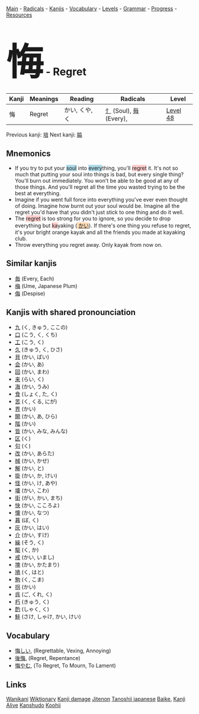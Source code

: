 <style> bigfont {font-size: 100px}</style>
[Main](../README.md) -
[Radicals](../radicals.md) -
[Kanjis](../kanjis.md) -
[Vocabulary](../vocabulary.md) -
[Levels](../levels.md) -
[Grammar](../grammar.md) - 
[Progress](../progress.md) -
[Resources](../resources.md)
# <bigfont> 悔</bigfont> - Regret 

| Kanji | Meanings | Reading | Radicals | Level |
| --- | --- | --- | --- | --- |
| 悔 | Regret | かい, くや, く | [忄](../radicals/忄.md) (Soul), [毎](../radicals/毎.md) (Every),  | [Level 48](../levels/wk_level48.md) |

Previous kanji: [培](培.md) Next kanji: [脇](脇.md) 

## Mnemonics
 * If you try to put your <span style="background-color:#ADD8E6"> soul</span> into <span style="background-color:#ADD8E6"> every</span>thing, you'll <span style="background-color:#ffcccb"> regret</span> it. It's not so much that putting your soul into things is bad, but every single thing? You'll burn out immediately. You won't be able to be good at any of those things. And you'll regret all the time you wasted trying to be the best at everything.
* Imagine if you went full force into everything you've ever even thought of doing. Imagine how burnt out your soul would be. Imagine all the regret you'd have that you didn't just stick to one thing and do it well.
* The <span style="background-color:#ffcccb"> regret</span> is too strong for you to ignore, so you decide to drop everything but <span style="background-color:#ffcccb"> ka</span>yaking (<span style="background-color:#fed8b1"> [かい](https://jisho.org/search/かい)</span>). If there's one thing you refuse to regret, it's your bright orange kayak and all the friends you made at kayaking club.
* Throw everything you regret away. Only kayak from now on.


## Similar kanjis
 * [毎](毎.md) (Every, Each)
* [梅](梅.md) (Ume, Japanese Plum)
* [侮](侮.md) (Despise)



## Kanjis with shared pronounciation
 * [九](九.md) (く, きゅう, ここの)
* [口](口.md) (こう, く, くち)
* [工](工.md) (こう, く)
* [久](久.md) (きゅう, く, ひさ)
* [貝](貝.md) (かい, ばい)
* [会](会.md) (かい, あ)
* [回](回.md) (かい, まわ)
* [来](来.md) (らい, く)
* [海](海.md) (かい, うみ)
* [食](食.md) (しょく, た, く)
* [苦](苦.md) (く, くる, にが)
* [界](界.md) (かい)
* [開](開.md) (かい, あ, ひら)
* [階](階.md) (かい)
* [皆](皆.md) (かい, みな, みんな)
* [区](区.md) (く)
* [句](句.md) (く)
* [改](改.md) (かい, あらた)
* [械](械.md) (かい, かせ)
* [解](解.md) (かい, と)
* [掛](掛.md) (かい, か, けい)
* [怪](怪.md) (かい, け, あや)
* [壊](壊.md) (かい, こわ)
* [街](街.md) (がい, かい, まち)
* [快](快.md) (かい, こころよ)
* [懐](懐.md) (かい, なつ)
* [暮](暮.md) (ぼ, く)
* [灰](灰.md) (かい, はい)
* [介](介.md) (かい, すけ)
* [繰](繰.md) (そう, く)
* [駆](駆.md) (く, か)
* [戒](戒.md) (かい, いまし)
* [塊](塊.md) (かい, かたまり)
* [鳩](鳩.md) (く, はと)
* [駒](駒.md) (く, こま)
* [拐](拐.md) (かい)
* [呉](呉.md) (ご, くれ, く)
* [朽](朽.md) (きゅう, く)
* [酌](酌.md) (しゃく, く)
* [鮭](鮭.md) (さけ, しゃけ, かい, けい)



## Vocabulary
 * [悔しい](../vocabulary/悔.md), (Regrettable, Vexing, Annoying)
* [後悔](../vocabulary/悔.md), (Regret, Repentance)
* [悔やむ](../vocabulary/悔.md), (To Regret, To Mourn, To Lament)




## Links 


[Wanikani](https://www.wanikani.com/kanji/悔)
[Wiktionary](https://en.wiktionary.org/wiki/悔)
[Kanji damage](http://www.kanjidamage.com/kanji/search?utf8=✓&q=悔)
[Jitenon](https://jitenon.com/kanji/悔)
[Tanoshii japanese](https://www.tanoshiijapanese.com/dictionary/kanji.cfm?k=悔)
[Baike](https://baike.baidu.com/item/悔),
[Kanji Alive](https://app.kanjialive.com/悔)
[Kanshudo](https://www.kanshudo.com/searchmn?q=悔)
[Koohii](https://kanji.koohii.com/study/kanji/悔)
